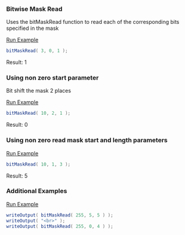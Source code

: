 ### Bitwise Mask Read

Uses the bitMaskRead function to read each of the corresponding bits specified in the mask

<a href="https://try.boxlang.io/?code=eJxLyizxTSzODkpNTNFQMNZRMNBRMFTQtOYCAGABBko%3D" target="_blank">Run Example</a>

```java
bitMaskRead( 3, 0, 1 );

```

Result: 1

### Using non zero start parameter

Bit shift the mask 2 places

<a href="https://try.boxlang.io/?code=eJxLyizxTSzODkpNTNFQMDTQUTDSUTBU0LTmAgBmzAZ6" target="_blank">Run Example</a>

```java
bitMaskRead( 10, 2, 1 );

```

Result: 0

### Using non zero read mask start and length parameters



<a href="https://try.boxlang.io/?code=eJxLyizxTSzODkpNTNFQMDTQUTDUUTBW0LTmAgBmzgZ7" target="_blank">Run Example</a>

```java
bitMaskRead( 10, 1, 3 );

```

Result: 5

### Additional Examples

<a href="https://try.boxlang.io/?code=eJwrL8osSfUvLSkoLdFQSMos8U0szg5KTUzRUDAyNdVRACEFTQVNa65yZIVKNklFdkoYwpj6DXQUTCD6AeqjHy8%3D" target="_blank">Run Example</a>

```java
writeOutput( bitMaskRead( 255, 5, 5 ) );
writeOutput( "<br>" );
writeOutput( bitMaskRead( 255, 0, 4 ) );

```


